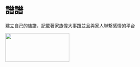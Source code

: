 # 譜譜
建立自己的族譜，記載著家族偉大事蹟並且與家人聯繫感情的平台

[<img width="200" height="90" src="https://firebasestorage.googleapis.com/v0/b/familytree-7b7ab.appspot.com/o/google-play-badge.png?alt=media&token=dac075ab-b725-47c5-b6af-71489a327ff2"/>](https://play.google.com/store/apps/details?id=com.tron.familytree)

